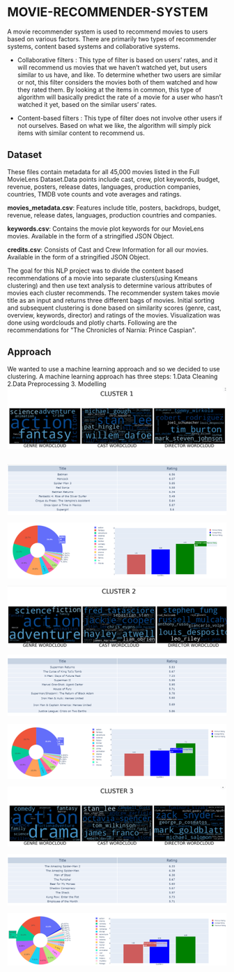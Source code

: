 # MOVIE-RECOMMENDER-SYSTEM
A movie recommender system is used to recommend movies to users based on various factors. There are primarily two types of recommender systems, content based systems and collaborative systems. 
* Collaborative filters : This type of filter is based on users’ rates, and it will recommend us movies that we haven’t watched yet, but users similar to us have, and like. To determine whether two users are similar or not, this filter considers the movies both of them watched and how they rated them. By looking at the items in common, this type of algorithm will basically predict the rate of a movie for a user who hasn’t watched it yet, based on the similar users’ rates.

* Content-based filters : This type of filter does not involve other users if not ourselves. Based on what we like, the algorithm will simply pick items with similar content to recommend us.
## Dataset
These files contain metadata for all 45,000 movies listed in the Full MovieLens Dataset.Data points include cast, crew, plot keywords, budget, revenue, posters, release dates, languages, production companies, countries, TMDB vote counts and vote averages and ratings.

**movies_metadata.csv**: Features include title, posters, backdrops, budget, revenue, release dates, languages, production countries and companies.

**keywords.csv**: Contains the movie plot keywords for our MovieLens movies. Available in the form of a stringified JSON Object.

**credits.csv**: Consists of Cast and Crew Information for all our movies. Available in the form of a stringified JSON Object.

The goal for this NLP project was to divide the content based recommendations of a movie into separate clusters(using Kmeans clustering) and then use text analysis to determine various attributes of movies each cluster recommends. The recommender system takes movie title as an input and returns three different bags of movies. Initial sorting and subsequent clustering is done based on similarity scores (genre, cast, overview, keywords, director) and ratings of the movies. Visualization was done using wordclouds and plotly charts. Following are the recommendations for "The Chronicles of Narnia: Prince Caspian".
## Approach
We wanted to use a machine learning approach and so we decided to use clustering. A machine learning approach has three steps:
1.Data Cleaning
2.Data Preprocessing
3. Modelling
![](PLOTS/WC1.png) <br /><br />


![](PLOTS/TABLE1.png)

![](PLOTS/CLUSTER1.png)

![](PLOTS/WC2.png)

![](PLOTS/TABLE2.png)

![](PLOTS/CLUSTER2.png)

![](PLOTS/WC3.png)

![](PLOTS/TABLE3.png)

![](PLOTS/CLUSTER3.png)

